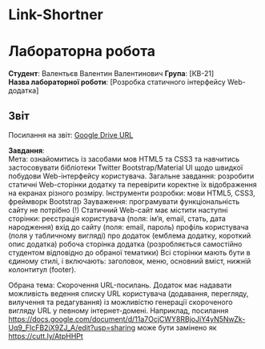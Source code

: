 # Link-Shortner

# Лабораторна робота

**Студент**: Валентьєв Валентин Валентинович 
**Група**: [КВ-21]  
**Назва лабораторної роботи**: [Розробка статичного інтерфейсу Web-додатка]  

## Звіт
Посилання на звіт: [Google Drive URL]([https://drive.google.com/](https://docs.google.com/document/d/1C5i5UVGvtI24vOBqo-LBMQBnWP6psIxzONRMw7CORgc/edit?usp=sharing))

**Завдання**:  
Мета: ознайомитись із засобами мов HTML5 та CSS3 та навчитись застосовувати бібліотеки Twitter Bootstrap/Material UI щодо швидкої побудови Web-інтерфейсу користувача.
Загальне завдання: розробити статичні Web-сторінки додатку та перевірити коректне їх відображення на екранах різного розміру.
Інструменти розробки: мови HTML5, CSS3, фреймворк Bootstrap
Зауваження: програмувати функціональність сайту не потрібно (!)
Статичний Web-сайт має містити наступні сторінки:
реєстрація користувача (поля: ім’я, email, стать, дата народження)
вхід до сайту (поля: email, пароль)
профіль користувача (поля у табличному вигляді)
про додаток (емблема додатку, короткий опис додатка)
робоча сторінка додатка (розробляється самостійно студентом відповідно до обраної тематики)
Всі сторінки мають бути в єдиному стилі, і включають: заголовок, меню, основний вміст, нижній колонтитул (footer).


Обрана тема:
Скорочення URL-посилань. Додаток має надавати можливість ведення списку URL користувача (додавання, перегляду, вилучення та редагування) із можливістю генерації скороченого вигляду URL у певному інтернет-домені. Наприклад, посилання https://docs.google.com/document/d/11a7OcjCWY8RBjoJiY4yN5NwZk-Uq9_FIcFB2iX9ZJ_A/edit?usp=sharing може бути замінено як https://cutt.ly/AtpHHPt 
